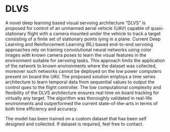 # DLVS
A novel deep learning based visual servoing  architecture “DLVS” is proposed for control of an unmanned aerial vehicle (UAV) capable of quasi-stationary flight with a camera mounted under the vehicle to track a target consisting of a finite set of stationary points lying in a plane. Current Deep Learning and Reinforcement Learning (RL) based end-to-end servoing approaches rely on training convolutional neural networks using color images with known camera poses to learn the visual features in the environment suitable for servoing tasks. This approach limits the application of the network to known environments where the dataset was collected, moreover such networks cannot be deployed on the low power computers present on board the UAV. The proposed solution employs a time series architecture to learn temporal data from sequential values to output the control ques to the flight controller. The low computational complexity and flexibility of the DLVS architecture ensures real time on board tracking for virtually any target. The algorithm was thoroughly validated in real-life environments and outperformed the current state-of-the-arts in terms of both time efficiency and accuracy.

The model has been trained on a custom dataset that has been self designed and collected. If dataset is required, feel free to contact.
